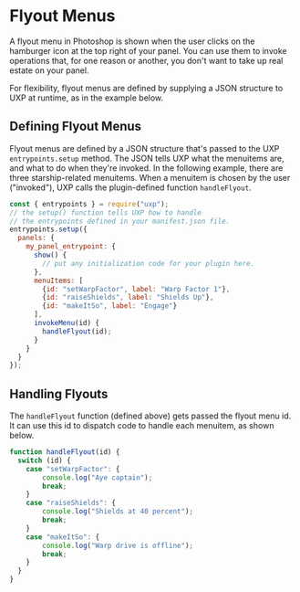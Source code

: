 # Flyout Menus

A flyout menu in Photoshop is shown when the user clicks on the hamburger icon at the top right of your panel. You can use them to invoke operations that, for one reason or another, you don't want to take up real estate on your panel.

For flexibility, flyout menus are defined by supplying a JSON structure to UXP at runtime, as in the example below.

## Defining Flyout Menus

Flyout menus are defined by a JSON structure that's passed to the UXP `entrypoints.setup` method. The JSON tells UXP what the menuitems are, and what to do when they're invoked. In the following example, there are three starship-related menuitems. When a menuitem is chosen by the user ("invoked"), UXP calls the plugin-defined function `handleFlyout`.

```js
const { entrypoints } = require("uxp");
// the setup() function tells UXP how to handle
// the entrypoints defined in your manifest.json file.
entrypoints.setup({
  panels: {
    my_panel_entrypoint: {
      show() {
        // put any initialization code for your plugin here.
      },
      menuItems: [
        {id: "setWarpFactor", label: "Warp Factor 1"},
        {id: "raiseShields", label: "Shields Up"},
        {id: "makeItSo", label: "Engage"}
      ],
      invokeMenu(id) {
        handleFlyout(id);
      }
    }
  }
});
```

## Handling Flyouts

The `handleFlyout` function (defined above) gets passed the flyout menu id. It can use this id to dispatch code to handle each menuitem, as shown below.

```js
function handleFlyout(id) {
  switch (id) {
    case "setWarpFactor": {
        console.log("Aye captain");
        break;
    }
    case "raiseShields": {
        console.log("Shields at 40 percent");
        break;
    }
    case "makeItSo": {
        console.log("Warp drive is offline");
        break;
    }
  }
}
```
